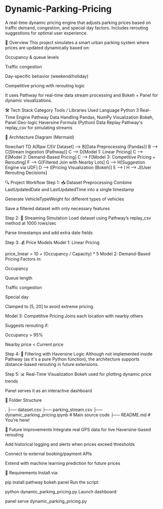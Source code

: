 # Dynamic-Parking-Pricing

A real-time dynamic pricing engine that adjusts parking prices based on traffic demand, congestion, and special day factors. Includes rerouting suggestions for optimal user experience.

📌 Overview
This project simulates a smart urban parking system where prices are updated dynamically based on:

Occupancy & queue levels

Traffic congestion

Day-specific behavior (weekend/holiday)

Competitive pricing with rerouting logic

It uses Pathway for real-time data stream processing and Bokeh + Panel for dynamic visualizations.

🛠️ Tech Stack
Category	Tools / Libraries Used
Language	Python 3
Real-Time Engine	Pathway
Data Handling	Pandas, NumPy
Visualization	Bokeh, Panel
Geo-logic	Haversine Formula (Python)
Data Replay	Pathway's replay_csv for simulating streams

🧠 Architecture Diagram (Mermaid)

flowchart TD
    A[Raw CSV Dataset] --> B[Data Preprocessing (Pandas)]
    B --> C[Stream Ingestion (Pathway)]
    C --> D[Model 1: Linear Pricing]
    C --> E[Model 2: Demand-Based Pricing]
    C --> F[Model 3: Competitive Pricing + Rerouting]
    F --> G[Filtered Join with Nearby Lots]
    G --> H[Suggestion Engine via UDF]
    D --> I[Pricing Visualization (Bokeh)]
    E --> I
    H --> J[User Rerouting Decisions]
    
🔍 Project Workflow
Step 1: 📥 Dataset Preprocessing
Combine LastUpdatedDate and LastUpdatedTime into a single timestamp

Generate VehicleTypeWeight for different types of vehicles

Save a filtered dataset with only necessary features

Step 2: 🚀 Streaming Simulation
Load dataset using Pathway’s replay_csv method at 1000 rows/sec

Parse timestamps and add extra date fields

Step 3: 💰 Price Models
Model 1: Linear Pricing

price_linear = 10 + (Occupancy / Capacity) * 5
Model 2: Demand-Based Pricing
Factors in:

Occupancy

Queue length

Traffic congestion

Special day

Clamped to [5, 20] to avoid extreme pricing.

Model 3: Competitive Pricing
Joins each location with nearby others

Suggests rerouting if:

Occupancy > 95%

Nearby price < Current price

Step 4: 📍 Filtering with Haversine Logic
Although not implemented inside Pathway (as it's a pure Python function), the architecture supports distance-based rerouting in future extensions.

Step 5: 📊 Real-Time Visualization
Bokeh used for plotting dynamic price trends

Panel serves it as an interactive dashboard

📁 Folder Structure

.
├── dataset.csv
├── parking_stream.csv
├── dynamic_parking_pricing.ipynb   # Main source code
├── README.md                       # You're here!


🚀 Future Improvements
Integrate real GPS data for live Haversine-based rerouting

Add historical logging and alerts when prices exceed thresholds

Connect to external booking/payment APIs

Extend with machine learning prediction for future prices

🧾 Requirements
Install via:

pip install pathway bokeh panel
Run the script:


python dynamic_parking_pricing.py
Launch dashboard:

panel serve dynamic_parking_pricing.py
